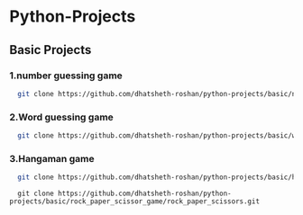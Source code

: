 # Python-Projects

## Basic Projects
### 1.number guessing game
```bash
  git clone https://github.com/dhatsheth-roshan/python-projects/basic/number-guessing-game.git
```
### 2.Word guessing game

```bash
  git clone https://github.com/dhatsheth-roshan/python-projects/basic/word-guessing-game.git
```
### 3.Hangaman game

```bash
  git clone https://github.com/dhatsheth-roshan/python-projects/basic/hangaman_game/hangaman-game.git
```
```
  git clone https://github.com/dhatsheth-roshan/python-projects/basic/rock_paper_scissor_game/rock_paper_scissors.git
```
